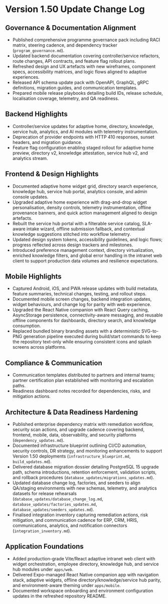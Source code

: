 # Version 1.50 Update Change Log

## Governance & Documentation Alignment
- Published comprehensive programme governance pack including RACI matrix, steering cadence, and dependency tracker (`program_governance.md`).
- Updated backend documentation covering controller/service refactors, route changes, API contracts, and feature flag rollout plans.
- Refreshed design and UX artefacts with new wireframes, component specs, accessibility matrices, and logic flows aligned to adaptive experiences.
- Released API schema update pack with OpenAPI, GraphQL, gRPC definitions, migration guides, and communication templates.
- Prepared mobile release playbooks detailing build IDs, release schedule, localisation coverage, telemetry, and QA readiness.

## Backend Highlights
- Controller/service updates for adaptive home, directory, knowledge, service hub, analytics, and AI modules with telemetry instrumentation.
- Deprecation of provider endpoints with HTTP 410 responses, sunset headers, and migration guidance.
- Feature flag configuration enabling staged rollout for adaptive home preview, directory v2, knowledge attestation, service hub v2, and analytics stream.

## Frontend & Design Highlights
- Documented adaptive home widget grid, directory search experience, knowledge hub, service hub portal, analytics console, and admin console updates.
- Upgraded adaptive home experience with drag-and-drop widget personalisation, density controls, telemetry instrumentation, offline provenance banners, and quick action management aligned to design artefacts.
- Rebuilt the service hub portal with a filterable service catalog, SLA-aware intake wizard, offline submission fallback, and contextual knowledge suggestions stitched into workflow telemetry.
- Updated design system tokens, accessibility guidelines, and logic flows; progress reflected across design trackers and milestones.
- Introduced preference management context, directory virtualization, enriched knowledge filters, and global error handling in the intranet web client to support production data volumes and resilience expectations.

## Mobile Highlights
- Captured Android, iOS, and PWA release updates with build metadata, feature summaries, technical changes, testing, and rollout steps.
- Documented mobile screen changes, backend integration updates, widget behaviours, and change log for parity with web experience.
- Upgraded the React Native companion with React Query caching, AsyncStorage persistence, connectivity-aware messaging, and reusable offline components for dashboards, directory search, and knowledge consumption.
- Replaced bundled binary branding assets with a deterministic SVG-to-PNG generation pipeline executed during build/start commands to keep the repository text-only while ensuring consistent icons and splash screens across platforms.

## Compliance & Communication
- Communication templates distributed to partners and internal teams; partner certification plan established with monitoring and escalation paths.
- Readiness dashboard notes recorded for dependencies, risks, and mitigation actions.

## Architecture & Data Readiness Hardening
- Published enterprise dependency matrix with remediation workflow, security scan actions, and upgrade cadence covering backend, frontend, mobile, data, observability, and security platforms (`dependency_updates.md`).
- Documented infrastructure blueprint outlining CI/CD automation, security controls, DR strategy, and monitoring enhancements to support Version 1.50 deployments (`infrastructure_blueprint.md`, `build_updates.md`).
- Delivered database migration dossier detailing PostgreSQL 15 upgrade path, schema introductions, retention enforcement, validation scripts, and rollback procedures (`database_updates/migrations_updates.md`).
- Updated database change log, factories, and seeders to align QA/staging environments with new schemas, telemetry, and analytics datasets for release rehearsals (`database_updates/database_change_log.md`, `database_updates/factories_updates.md`, `database_updates/seeders_updates.md`).
- Finalised integration inventory capturing remediation actions, risk mitigation, and communication cadence for ERP, CRM, HRIS, communications, analytics, and notification connectors (`integration_inventory.md`).

## Application Foundations
- Added production-grade Vite/React adaptive intranet web client with widget orchestration, employee directory, knowledge hub, and service hub modules under `apps/web`.
- Delivered Expo-managed React Native companion app with navigation stack, adaptive widgets, offline directory/knowledge/service hub parity, and environment-aware theming under `apps/mobile`.
- Documented workspace onboarding and environment configuration updates in the refreshed repository README.
